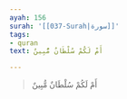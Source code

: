 ```yaml
---
ayah: 156
surah: '[[037-Surah|سورة]]'
tags:
- quran
text: أَمْ لَكُمْ سُلْطَانٌ مُّبِينٌ

---
```

> أَمْ لَكُمْ سُلْطَانٌ مُّبِينٌ
